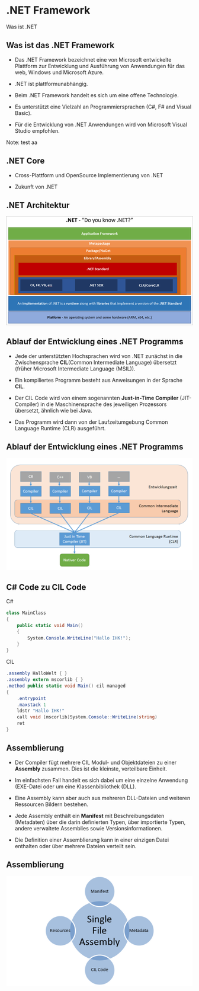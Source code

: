 # .NET Framework

Was ist .NET


<!-- .slide: class="left" -->
## Was ist das .NET Framework

* Das .NET Framework bezeichnet eine von Microsoft entwickelte Plattform zur Entwicklung und Ausführung von Anwendungen für das web, Windows und Microsoft Azure.

* .NET ist plattformunabhängig.

* Beim .NET Framework handelt es sich um eine offene Technologie.

* Es unterstützt eine Vielzahl an Programmiersprachen (C#, F# and Visual Basic).

* Für die Entwicklung von .NET Anwendungen wird von Microsoft Visual Studio empfohlen.

Note: test  aa


<!-- .slide: class="left" -->
## .NET Core

* Cross-Plattform und OpenSource Implementierung von .NET

* Zukunft von .NET


<!-- .slide: class="left" -->
## .NET Architektur

![DotNet Architektur](Images/DotNetArchitecture.png)

<!-- .slide: class="left" -->
## Ablauf der Entwicklung eines .NET Programms

* Jede der unterstützten Hochsprachen wird von .NET zunächst in die Zwischensprache **CIL**(Common Intermediate Language) übersetzt (früher Microsoft Intermediate Language (MSIL)).

* Ein kompiliertes Programm besteht aus Anweisungen in der Sprache **CIL**.

* Der CIL Code wird von einem sogenannten **Just-in-Time Compiler** (JIT-Compiler) in die Maschinensprache des jeweiligen Prozessors übersetzt, ähnlich wie bei Java.

* Das Programm wird dann von der Laufzeitumgebung Common Language Runtime (CLR) ausgeführt.


<!-- .slide: class="left" -->
## Ablauf der Entwicklung eines .NET Programms

![DotNet Compiler CIL zu nativem Code](Images/DotNetCILCompiler.png)


<!-- .slide: class="left" -->
## C\# Code zu CIL Code

C#

```csharp
class MainClass
{
    public static void Main()
    {
        System.Console.WriteLine("Hallo IHK!");
    }
}
```

CIL

```csharp
.assembly HalloWelt { }
.assembly extern mscorlib { }
.method public static void Main() cil managed
{
    .entrypoint
    .maxstack 1
    ldstr "Hallo IHK!"
    call void [mscorlib]System.Console::WriteLine(string)
    ret
}
```


<!-- .slide: class="left" -->
## Assemblierung

* Der Compiler fügt mehrere CIL Modul- und Objektdateien zu einer **Assembly** zusammen. Dies ist die kleinste, verteilbare Einheit.

* Im einfachsten Fall handelt es sich dabei um eine einzelne Anwendung (EXE-Datei oder um eine Klassenbibliothek (DLL).

* Eine Assembly kann aber auch aus mehreren DLL-Dateien und weiteren Ressourcen Bildern bestehen.

* Jede Assembly enthält ein **Manifest** mit Beschreibungsdaten (Metadaten) über die darin definierten Typen, über importierte Typen, andere verwaltete Assemblies sowie Versionsinformationen.

* Die Definition einer Assemblierung kann in einer einzigen Datei enthalten oder über mehrere Dateien verteilt sein.


<!-- .slide: class="left" -->
## Assemblierung

![Single File Assembly](Images/SingleFileAssembly.png)